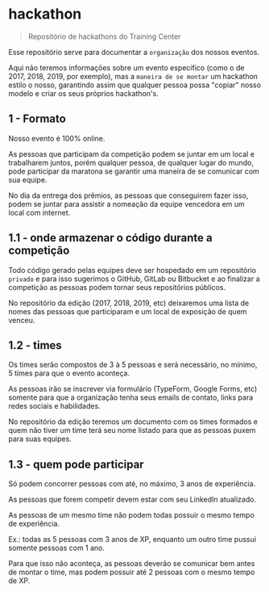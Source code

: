 # hackathon

> Repositório de hackathons do Training Center

Esse repositório serve para documentar a `organização` dos nossos eventos.

Aqui não teremos informações sobre um evento específico (como o de 2017, 2018, 2019, por exemplo), mas a `maneira de se montar` um hackathon estilo o nosso, garantindo assim que qualquer pessoa possa "copiar" nosso modelo e criar os seus próprios hackathon's.

## 1 - Formato

Nosso evento é 100% online.

As pessoas que participam da competição podem se juntar em um local e trabalharem juntos, porém qualquer pessoa, de qualquer lugar do mundo, pode participar da maratona se garantir uma maneira de se comunicar com sua equipe.

No dia da entrega dos prêmios, as pessoas que conseguirem fazer isso, podem se juntar para assistir a nomeação da equipe vencedora em um local com internet.

## 1.1 - onde armazenar o código durante a competição

Todo código gerado pelas equipes deve ser hospedado em um repositório `privado` e para isso sugerimos o GitHub, GitLab ou Bitbucket e ao finalizar a competição as pessoas podem tornar seus repositórios públicos.

No repositório da edição (2017, 2018, 2019, etc) deixaremos uma lista de nomes das pessoas que participaram e um local de exposição de quem venceu.

## 1.2 - times

Os times serão compostos de 3 à 5 pessoas e será necessário, no mínimo, 5 times para que o evento aconteça.

As pessoas irão se inscrever via formulário (TypeForm, Google Forms, etc) somente para que a organização tenha seus emails de contato, links para redes sociais e habilidades.

No repositório da edição teremos um documento com os times formados e quem não tiver um time terá seu nome listado para que as pessoas puxem para suas equipes.

## 1.3 - quem pode participar

Só podem concorrer pessoas com até, no máximo, 3 anos de experiência.

As pessoas que forem competir devem estar com seu LinkedIn atualizado.

As pessoas de um mesmo time não podem todas possuir o mesmo tempo de experiência.

Ex.: todas as 5 pessoas com 3 anos de XP, enquanto um outro time pussui somente pessoas com 1 ano.

Para que isso não aconteça, as pessoas deverão se comunicar bem antes de montar o time, mas podem possuir até 2 pessoas com o mesmo tempo de XP.
